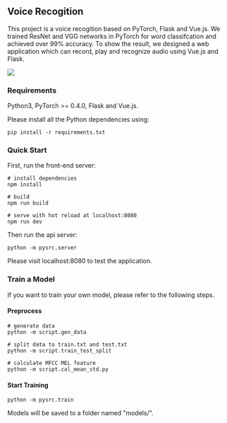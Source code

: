## Voice Recogition


This project is a voice recogition based on PyTorch, Flask and Vue.js. We trained ResNet and VGG networks in PyTorch for word classifcation and achieved over 99% accuracy. To show the result, we designed a web application which can record, play and recognize audio using Vue.js and Flask.

![](https://gitee.com/hzy46/voice-recognition/raw/master/images/show.png)


### Requirements

Python3, PyTorch >= 0.4.0, Flask and Vue.js.

Please install all the Python dependencies using:

```
pip install -r requirements.txt
```

### Quick Start

First, run the front-end server:

```
# install dependencies
npm install

# build
npm run build

# serve with hot reload at localhost:8080
npm run dev
```

Then run the api server:
```
python -m pysrc.server
```

Please visit localhost:8080 to test the application.


### Train a Model

If you want to train your own model, please refer to the following steps.

#### Preprocess

```
# generate data
python -m script.gen_data 

# split data to train.txt and test.txt
python -m script.train_test_split 

# calculate MFCC MEL feature
python -m script.cal_mean_std.py 
```

#### Start Training

```
python -m pysrc.train
```

Models will be saved to a folder named "models/".



